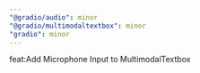 ```yaml
---
"@gradio/audio": minor
"@gradio/multimodaltextbox": minor
"gradio": minor
---
```


feat:Add Microphone Input to MultimodalTextbox

